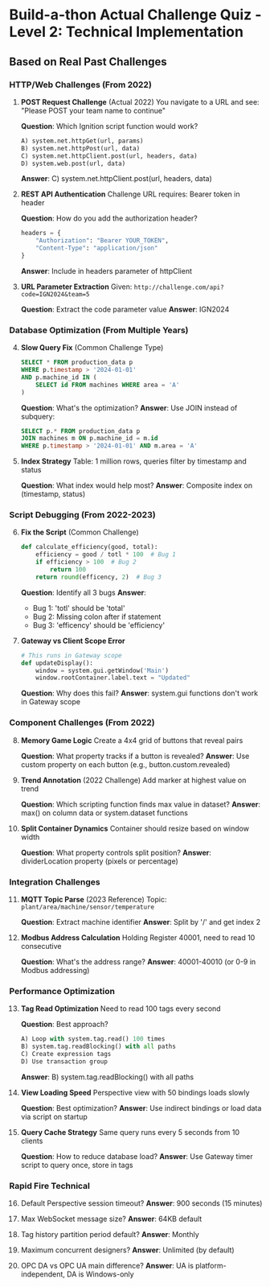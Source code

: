 # Build-a-thon Actual Challenge Quiz - Level 2: Technical Implementation
## Based on Real Past Challenges

### HTTP/Web Challenges (From 2022)

1. **POST Request Challenge** (Actual 2022)
   You navigate to a URL and see: "Please POST your team name to continue"
   
   **Question**: Which Ignition script function would work?
   ```python
   A) system.net.httpGet(url, params)
   B) system.net.httpPost(url, data)
   C) system.net.httpClient.post(url, headers, data)
   D) system.web.post(url, data)
   ```
   **Answer**: C) system.net.httpClient.post(url, headers, data)

2. **REST API Authentication**
   Challenge URL requires: Bearer token in header
   
   **Question**: How do you add the authorization header?
   ```python
   headers = {
       "Authorization": "Bearer YOUR_TOKEN",
       "Content-Type": "application/json"
   }
   ```
   **Answer**: Include in headers parameter of httpClient

3. **URL Parameter Extraction**
   Given: `http://challenge.com/api?code=IGN2024&team=5`
   
   **Question**: Extract the code parameter value
   **Answer**: IGN2024

### Database Optimization (From Multiple Years)

4. **Slow Query Fix** (Common Challenge Type)
   ```sql
   SELECT * FROM production_data p
   WHERE p.timestamp > '2024-01-01'
   AND p.machine_id IN (
       SELECT id FROM machines WHERE area = 'A'
   )
   ```
   
   **Question**: What's the optimization?
   **Answer**: Use JOIN instead of subquery:
   ```sql
   SELECT p.* FROM production_data p
   JOIN machines m ON p.machine_id = m.id
   WHERE p.timestamp > '2024-01-01' AND m.area = 'A'
   ```

5. **Index Strategy**
   Table: 1 million rows, queries filter by timestamp and status
   
   **Question**: What index would help most?
   **Answer**: Composite index on (timestamp, status)

### Script Debugging (From 2022-2023)

6. **Fix the Script** (Common Challenge)
   ```python
   def calculate_efficiency(good, total):
       efficiency = good / totl * 100  # Bug 1
       if efficiency > 100  # Bug 2
           return 100
       return round(efficency, 2)  # Bug 3
   ```
   
   **Question**: Identify all 3 bugs
   **Answer**: 
   - Bug 1: 'totl' should be 'total'
   - Bug 2: Missing colon after if statement
   - Bug 3: 'efficency' should be 'efficiency'

7. **Gateway vs Client Scope Error**
   ```python
   # This runs in Gateway scope
   def updateDisplay():
       window = system.gui.getWindow('Main')
       window.rootContainer.label.text = "Updated"
   ```
   
   **Question**: Why does this fail?
   **Answer**: system.gui functions don't work in Gateway scope

### Component Challenges (From 2022)

8. **Memory Game Logic**
   Create a 4x4 grid of buttons that reveal pairs
   
   **Question**: What property tracks if a button is revealed?
   **Answer**: Use custom property on each button (e.g., button.custom.revealed)

9. **Trend Annotation** (2022 Challenge)
   Add marker at highest value on trend
   
   **Question**: Which scripting function finds max value in dataset?
   **Answer**: max() on column data or system.dataset functions

10. **Split Container Dynamics**
    Container should resize based on window width
    
    **Question**: What property controls split position?
    **Answer**: dividerLocation property (pixels or percentage)

### Integration Challenges

11. **MQTT Topic Parse** (2023 Reference)
    Topic: `plant/area/machine/sensor/temperature`
    
    **Question**: Extract machine identifier
    **Answer**: Split by '/' and get index 2

12. **Modbus Address Calculation**
    Holding Register 40001, need to read 10 consecutive
    
    **Question**: What's the address range?
    **Answer**: 40001-40010 (or 0-9 in Modbus addressing)

### Performance Optimization

13. **Tag Read Optimization**
    Need to read 100 tags every second
    
    **Question**: Best approach?
    ```python
    A) Loop with system.tag.read() 100 times
    B) system.tag.readBlocking() with all paths
    C) Create expression tags
    D) Use transaction group
    ```
    **Answer**: B) system.tag.readBlocking() with all paths

14. **View Loading Speed**
    Perspective view with 50 bindings loads slowly
    
    **Question**: Best optimization?
    **Answer**: Use indirect bindings or load data via script on startup

15. **Query Cache Strategy**
    Same query runs every 5 seconds from 10 clients
    
    **Question**: How to reduce database load?
    **Answer**: Use Gateway timer script to query once, store in tags

### Rapid Fire Technical

16. Default Perspective session timeout?
    **Answer**: 900 seconds (15 minutes)

17. Max WebSocket message size?
    **Answer**: 64KB default

18. Tag history partition period default?
    **Answer**: Monthly

19. Maximum concurrent designers?
    **Answer**: Unlimited (by default)

20. OPC DA vs OPC UA main difference?
    **Answer**: UA is platform-independent, DA is Windows-only